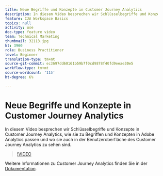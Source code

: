 ```yaml
---
title: Neue Begriffe und Konzepte in Customer Journey Analytics
description: In diesem Video besprechen wir Schlüsselbegriffe und Konzepte im Customer Journey Analytics der Adobe, wie sie in Adobe Analytics zu Begriffen und Konzepten passen und wo sie auch in der Benutzeroberfläche des Customer Journey Analytics zu sehen sind.
feature: CJA Workspace Basics
topics: null
activity: use
doc-type: feature video
team: Technical Marketing
thumbnail: 32113.jpg
kt: 3960
role: Business Practitioner
level: Beginner
translation-type: tm+mt
source-git-commit: ec3697dd60161b59b7f0cd9878f40fd9eeae30e5
workflow-type: tm+mt
source-wordcount: '115'
ht-degree: 6%

---
```



# Neue Begriffe und Konzepte in Customer Journey Analytics

In diesem Video besprechen wir Schlüsselbegriffe und Konzepte in Customer Journey Analytics, wie sie zu Begriffen und Konzepten in Adobe Analytics passen und wo sie auch in der Benutzeroberfläche des Customer Journey Analytics zu sehen sind.

>[!VIDEO](https://video.tv.adobe.com/v/32113/?quality=12)

Weitere Informationen zu Customer Journey Analytics finden Sie in der [Dokumentation](https://docs.adobe.com/content/help/de-DE/analytics-platform/using/cja-landing.html).

